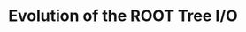 ---
layout: default
title: Evolution of the ROOT Tree I/O
authors: Jakob Blomer, Philippe Canal, Axel Naumann and Danilo Piparo
conference: 24th International Conference on Computing in High Energy and Nuclear Physics (CHEP 2019) Adelaide, Australia, November 4-8, 2019
type: IO
doi: 10.1051/epjconf/202024502030
---
